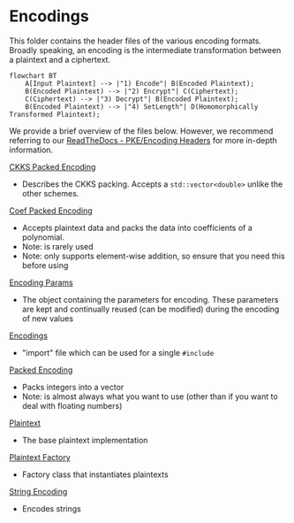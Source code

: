 # Encodings

This folder contains the header files of the various encoding formats. Broadly speaking, an encoding is the intermediate transformation between a plaintext and a ciphertext.

```mermaid
flowchart BT
    A[Input Plaintext] --> |"1) Encode"| B(Encoded Plaintext);
    B(Encoded Plaintext) --> |"2) Encrypt"| C(Ciphertext);
    C(Ciphertext) --> |"3) Decrypt"| B(Encoded Plaintext);
    B(Encoded Plaintext) --> |"4) SetLength"| D(Homomorphically Transformed Plaintext);
```

We provide a brief overview of the files below. However, we recommend referring to our [ReadTheDocs - PKE/Encoding Headers](https://openfhe-development.readthedocs.io/en/latest/assets/sphinx_rsts/modules/pke/pke_encoding.html) for more in-depth information.

[CKKS Packed Encoding](ckkspackedencoding.h)
- Describes the CKKS packing. Accepts a `std::vector<double>` unlike the other schemes.

[Coef Packed Encoding](coefpackedencoding.h)
- Accepts plaintext data and packs the data into coefficients of a polynomial. 
- Note: is rarely used
- Note: only supports element-wise addition, so ensure that you need this before using

[Encoding Params](encodingparams.h)
- The object containing the parameters for encoding. These parameters are kept and continually reused (can be modified) during the encoding of new values

[Encodings](encodings.h)
- "import" file which can be used for a single `#include`

[Packed Encoding](packedencoding.h)
- Packs integers into a vector
- Note: is almost always what you want to use (other than if you want to deal with floating numbers)

[Plaintext](plaintext.h)
- The base plaintext implementation

[Plaintext Factory](plaintextfactory.h)
- Factory class that instantiates plaintexts

[String Encoding](stringencoding.h)
- Encodes strings
